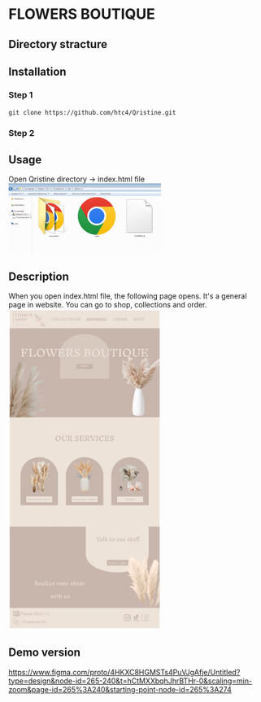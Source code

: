 # FLOWERS BOUTIQUE

## Directory stracture

## Installation 
### Step 1
```
git clone https://github.com/htc4/Qristine.git
```

### Step 2


## Usage 
Open Qristine directory -> index.html file
<img src="./images/open.jpg" alt="open" width="300">

## Description
 When you open index.html file, the following page opens. It's a general page in website.
 You can go to shop, collections and order.
 <img src="./images/general.jpg" alt="general" width="300">




## Demo version
 https://www.figma.com/proto/4HKXC8HGMSTs4PuVJgAfje/Untitled?type=design&node-id=265-240&t=hCtMXXbqhJhrBTHr-0&scaling=min-zoom&page-id=265%3A240&starting-point-node-id=265%3A274

